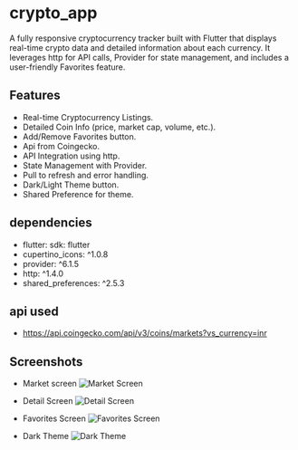 # crypto_app

A fully responsive cryptocurrency tracker built with Flutter that displays real-time crypto data and detailed information about each currency. It leverages http for API calls, Provider for state management, and includes a user-friendly Favorites feature.

## Features
- Real-time Cryptocurrency Listings.
- Detailed Coin Info (price, market cap, volume, etc.).
- Add/Remove Favorites button.
- Api from Coingecko.
- API Integration using http.
- State Management with Provider.
- Pull to refresh and error handling.
- Dark/Light Theme button.
- Shared Preference for theme.

## dependencies
-  flutter:
    sdk: flutter
- cupertino_icons: ^1.0.8
- provider: ^6.1.5
- http: ^1.4.0
- shared_preferences: ^2.5.3

## api used
- https://api.coingecko.com/api/v3/coins/markets?vs_currency=inr

## Screenshots
- Market screen
 ![Market Screen](  https://github.com/YuvrajSingh514/crypto_app/blob/62dd00f67c98396588c5fce33353128643d14f60/market_screen.jpg)
  
- Detail Screen
  ![Detail Screen](https://github.com/YuvrajSingh514/crypto_app/blob/e1520af3ccacafbdd224d289bd77305bd357329d/detail_screen.jpg)

- Favorites Screen
  ![Favorites Screen](https://github.com/YuvrajSingh514/crypto_app/blob/a1b337399b4e3798ed45d145d4827d768b5d7f5b/favorites_screen.jpg)

- Dark Theme
  ![Dark Theme](https://github.com/YuvrajSingh514/crypto_app/blob/cba05b96212a822eabd3b80ceda1ff4b5c4b2ec5/dark_theme.jpg)
